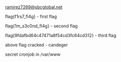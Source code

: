 ramirez7269@sbcglobal.net


flag{f1rs7_fl4g} - first flag

flag{1m_s3c0nd_fl4g} - second flag


flag{9fdafbd64c47471a8f54cd3fc64cd312} - third flag



above flag cracked - candeger

secret cronjob in /var/www